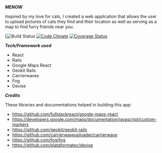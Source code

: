 ***MENOW***

Inspired by my love for cats, I created a web application that allows the user to upload pictures of cats they find and their location as well as serving as a map to find furry friends near you. 

[![Build Status](https://codeship.com/projects/28df2470-3393-0136-3fef-0abf1177ac3f/status?branch=master)
[![Code Climate](https://codeclimate.com/github/KWongEE/MENOW/badges/gpa.svg)](https://codeclimate.com/github/KWongEE/MENOW)
[![Coverage Status](https://coveralls.io/repos/github/KWongEE/MENOW/badge.svg?branch=master)](https://coveralls.io/github/KWongEE/MENOW?branch=master)

***Tech/Framework used*** 
* React
* Rails
* Google Maps React
* Geokit Rails
* Carrierwaves
* Fog
* Devise 

***Credits***

These libraries and documentations helped in building this app:
* https://github.com/fullstackreact/google-maps-react
* https://developers.google.com/maps/documentation/javascript/custom-markers
* https://github.com/geokit/geokit-rails
* https://github.com/carrierwaveuploader/carrierwave
* https://github.com/fog/fog
* https://github.com/plataformatec/devise
